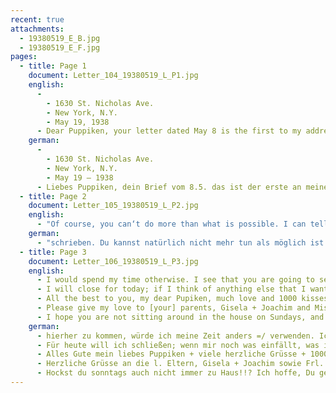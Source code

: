 ```yaml
---
recent: true
attachments:
  - 19380519_E_B.jpg
  - 19380519_E_F.jpg
pages:
  - title: Page 1
    document: Letter_104_19380519_L_P1.jpg
    english:
      -
        - 1630 St. Nicholas Ave.
        - New York, N.Y.
        - May 19, 1938
      - Dear Puppiken, your letter dated May 8 is the first to my address above (written on Miss Löwenstein’s typewriter) arrived yesterday. The fact that I am answering so quickly indicates to you that I am not exactly pressed for time. I have been looking for work. It is extremely difficult. You really have no idea. I think I already answered most of your questions in my previous letters. Healthwise, I am doing all right. Every once in a while, I have a bad day. But overall, I am happy. I hope you are indeed doing as well as others say about you. My relatives are beating around the bush regarding the affidavit. But of course, they will help us if necessary. And I think that I will be able to manage it myself. Your affidavit is something you need not worry about. I will certainly be able to take care of it this summer. All right? Bachenheimer is lucky. I hope he will get his visa. Please give him my regards. Regarding lessons, I wrote to you in detail.
    german:
      -
        - 1630 St. Nicholas Ave.
        - New York, N.Y.
        - May 19 – 1938
      - Liebes Puppiken, dein Brief vom 8.5. das ist der erste an meine obige Adresse (geschrieben auf der Schreibmaschine von Frl. Löwenstein) kam schon gestern an. Daraus, dass ich so prompt antworte, kannst Du sehen, dass ich nicht gerade an Zeitmangel leide. Ich bin auf der Stellungssuche. Es ist außerordentlich schwer. Du machst Dir garkeinen Begriff davon. Das meiste, was Du gefragt hast, habe ich wohl schon in meinen vorhergehenden Briefen beantwortet. Gesundheitlich geht es mir nicht schlecht. Ich hab schon mal einen miesen Tag. Aber im grossen + ganzen bin ich zufrieden. Ich hoffe, dass es Dir wirklich so gut geht, wie die anderen sagen. Meine Verwandten gehen um die Frage des Affidavits herum wie die katze um den heissen Brei. Aber selbstverständlich werden sie uns helfen, wenn notwendig. Ich glaube indessen, dass ich es allein schaffe. Das Aff. für Dich ist eine Angelegenheit, um die du Dir keine Kopfschmerzen machen brauchst. Das erledige ich bestimmt innerhalb dieses Sommers. All right? Bachenheimer hat Glück. Hoffentlich bekommt er ein Visum. Grüss ihn bitte. Wegen des Unterrichts habe ich Dir ausführlich ge-
  - title: Page 2
    document: Letter_105_19380519_L_P2.jpg
    english:
      - "Of course, you can‘t do more than what is possible. I can tell that you are aware of the importance of this point. You are right that it is beneficial that the teachers at the Berlitz School take turns. I received the money you sent: $3.95. You are asking what you can buy here for this amount. I will give you few examples without being able to give you complete picture of the buying power of a dollar. It can pay for a week’s rent for a room including breakfast, 80 tram rides, 16 dozen excellent oranges, 80 local phone calls, 10 tubes of toothpaste, 40 pineapples, 80 letters to Germany, 10 good lunches, 500/600 cigarettes, 4 medium-quality, button-down, collared shirts. I think I already wrote to you that there are things that are less expensive and others that are more expensive than over there. Overall, everything you might need for life, you should be able to purchase for $1 if it costs RM2.50 over there. My room at the Sterns’ is on the second floor. The upper apartments are the better ones here because they get more air. The pictures that Mr. Rosenst. took, I am expecting in the next letter from Nieheim. Please give my regards to Mrs. Ury. Did you send a Mr. Beer or so to Leibholz, telling him that they have a factory? Please don’t do this again. By the way, I assume that this isn’t even true. Also, please don’t send people to me. If I can help Gartenberg and Schiffs, it will be no small feat. These things look entirely different from over there than they are in reality. If I didn’t know how much the two of them want to come here,"
    german:
      - "schrieben. Du kannst natürlich nicht mehr tun als möglich ist. Ich sehe, dass Dir die Wichtigkeit dieses Punktes klar ist. Du hast recht, es ist von Vorteil, dass die Lehrer bei der Berlitz School wechseln. Deine Geld Sendung habe ich bekommen: $ 3.95. Du willst wissen, was man hier dafür kaufen kann. Ich will dir Verschiedenes nennen, ohne jedoch das Bild von der Kaufkraft eines Dollars vollständig machen zu können. Es gibt dafür 1 Woche Zimmermiete mit Frühstück, oder 80 Straßenb. Fahrten oder 16 Dutzend sehr gute Apfelsinen, 80 Telefongespräche in der Stadt, 10 Tuben Zahnpasta, 40 Stück Ananas, 80 Briefe nach Deutschland, 10 gute Mittagessen, 500/600 Cigaretten, 4 Stück Oberhemden mit Kragen mittlerer Qualität. Ich glaube, ich schrieb Dir schon, es gibt Dinge, die billiger sind und solche, die teurer sind als dort. Alles zusammengenommen, was man zum Leben braucht, dürfte man für 1 $ das kaufen können, was dort RM 2.50 kostet. Mein Zimmer bei Sterns ist im 1. Stock. Hier sind die höher gelegenen Stockwerke die besseren, weil sie luftiger sind. Die Bilder, die H. Rosenst. gemacht hat, sind mir von Nieheim für den nächsten Brief angekündigt. Bitte grüße Frau Ury herzlich. Hast Du einen Herrn Beer oder so ähnlich zu Leibholz geschickt u. gesagt, sie hätten eine Fabrik. Bitte tue das in Zukunft nicht. Übrigens nehme ich an, das ist garnicht so ist. Schicke auch mir keine Leute zu. Wenn ich Gartenberg u. Schiffs helfen kann, habe ich ein Kunststück vollbracht. Diese Dinge sehen sich von dort ganz anders an als sie in Wirklichkeit sind. Wenn ich nicht wüsste, wie die beiden daran hingen,"
  - title: Page 3
    document: Letter_106_19380519_L_P3.jpg
    english:
      - I would spend my time otherwise. I see that you are going to see Mr. Drüner. Was he able to alter your dress? You should be able to make good use of your jacket dress. But don’t buy any more light dresses. And buy as little as possible. Please ask me if you want to buy anything else.
      - I will close for today; if I think of anything else that I want to tell you, I will write you a postcard. Because I now have $4! By the way, thank you so much for that!
      - All the best to you, my dear Pupiken, much love and 1000 kisses from your Fritz
      - Please give my love to [your] parents, Gisela + Joachim and Miss Löwenstein.
      - I hope you are not sitting around in the house on Sundays, and that you are outside getting some fresh air! Kleinsteinberg or somewhere else!
    german:
      - hierher zu kommen, würde ich meine Zeit anders =/ verwenden. Ich sehe, Du gehst zu Herrn Drüner. Hat er Dein Kleid verbessern können. Das Jackenkleid kannst Du gut gebrauchen. Kaufe aber keine leichten Kleider mehr. Auch sonst sei mit dem Einkauf sehr zurückhaltend. Bitte frage mich vorher, wenn Du noch was anschaffen willst.
      - Für heute will ich schließen; wenn mir noch was einfällt, was ich Dir sagen wollte, schreibe ich noch eine Karte. Ich habe ja jetzt 4 $ !! Übrigens herzlichen Dank dafür!
      - Alles Gute mein liebes Puppiken + viele herzliche Grüsse + 1000 Küsse von deinem Fritz
      - Herzliche Grüsse an die l. Eltern, Gisela + Joachim sowie Frl. Löwenstein.
      - Hockst du sonntags auch nicht immer zu Haus!!? Ich hoffe, Du gehst ein bisschen an die frische Luft! Kleinsteinberg oder so!
---
```

  